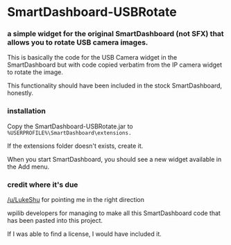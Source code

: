 # SmartDashboard-USBRotate
### a simple widget for the original SmartDashboard (not SFX) that allows you to rotate USB camera images.

This is basically the code for the USB Camera widget in the SmartDashboard but with code copied verbatim from the IP camera widget to rotate the image.

This functionality should have been included in the stock SmartDashboard, honestly.

### installation

Copy the SmartDashboard-USBRotate.jar to ```%USERPROFILE%\SmartDashboard\extensions.```

If the extensions folder doesn't exists, create it. 

When you start SmartDashboard, you should see a new widget available in the Add menu.

### credit where it's due

[/u/LukeShu](https://www.reddit.com/user/LukeShu) for pointing me in the right direction

wpilib developers for managing to make all this SmartDashboard code that has been pasted into this project.

If I was able to find a license, I would have included it.



